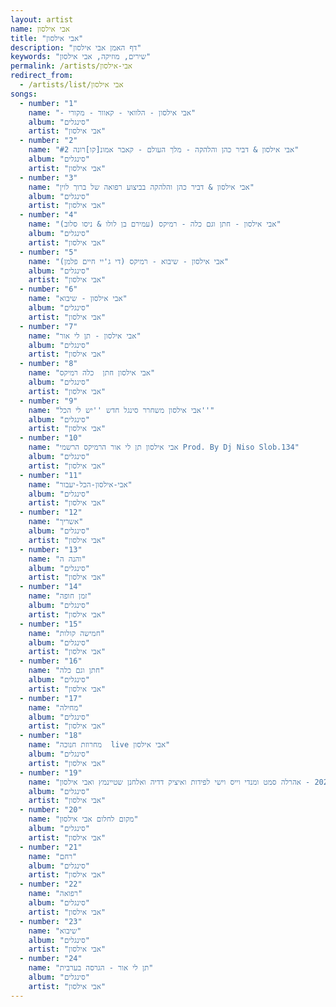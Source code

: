 ```yaml
---
layout: artist
name: אבי אילסון
title: "אבי אילסון"
description: "דף האמן אבי אילסון"
keywords: "שירים, מוזיקה, אבי אילסון"
permalink: /artists/אבי-אילסון
redirect_from:
  - /artists/list/אבי אילסון
songs:
  - number: "1"
    name: "- אבי אילסון - הלוואי - קאוור - מקורי"
    album: "סינגלים"
    artist: "אבי אילסון"
  - number: "2"
    name: "אבי אילסון & דביר כהן והלהקה - מלך העולם - קאבר אמונ[קו]רונה #2"
    album: "סינגלים"
    artist: "אבי אילסון"
  - number: "3"
    name: "אבי אילסון & דביר כהן והלהקה בביצוע רפואה של ברוך לוין"
    album: "סינגלים"
    artist: "אבי אילסון"
  - number: "4"
    name: "אבי אילסון - חתן וגם כלה - רמיקס (עמירם בן לולו & ניסו סלוב)"
    album: "סינגלים"
    artist: "אבי אילסון"
  - number: "5"
    name: "אבי אילסון - שיבוא - רמיקס (די ג'יי חיים פלמן)"
    album: "סינגלים"
    artist: "אבי אילסון"
  - number: "6"
    name: "אבי אילסון - שיבוא"
    album: "סינגלים"
    artist: "אבי אילסון"
  - number: "7"
    name: "אבי אילסון - תן לי אור"
    album: "סינגלים"
    artist: "אבי אילסון"
  - number: "8"
    name: "אבי אילסון חתן  כלה רמיקס"
    album: "סינגלים"
    artist: "אבי אילסון"
  - number: "9"
    name: "אבי אילסון משחרר סינגל חדש ''יש לי הכל''"
    album: "סינגלים"
    artist: "אבי אילסון"
  - number: "10"
    name: "אבי אילסון תן לי אור הרמיקס הרשמי Prod. By Dj Niso Slob.134"
    album: "סינגלים"
    artist: "אבי אילסון"
  - number: "11"
    name: "אבי-אילסון-הכל-יעבור"
    album: "סינגלים"
    artist: "אבי אילסון"
  - number: "12"
    name: "אשריך"
    album: "סינגלים"
    artist: "אבי אילסון"
  - number: "13"
    name: "והנה ה"
    album: "סינגלים"
    artist: "אבי אילסון"
  - number: "14"
    name: "זמן חופה"
    album: "סינגלים"
    artist: "אבי אילסון"
  - number: "15"
    name: "חמישה קולות"
    album: "סינגלים"
    artist: "אבי אילסון"
  - number: "16"
    name: "חתן וגם כלה"
    album: "סינגלים"
    artist: "אבי אילסון"
  - number: "17"
    name: "מחילה"
    album: "סינגלים"
    artist: "אבי אילסון"
  - number: "18"
    name: "מחרוזת חנוכה  live אבי אילסון"
    album: "סינגלים"
    artist: "אבי אילסון"
  - number: "19"
    name: "מחרוזת פורים 2024 - אהרלה סמט ומנדי וייס וישי לפידות ואיציק דדיה ואלחנן שטיינמץ ואבי אילסון"
    album: "סינגלים"
    artist: "אבי אילסון"
  - number: "20"
    name: "מקום לחלום אבי אילסון"
    album: "סינגלים"
    artist: "אבי אילסון"
  - number: "21"
    name: "רחם"
    album: "סינגלים"
    artist: "אבי אילסון"
  - number: "22"
    name: "רפואה"
    album: "סינגלים"
    artist: "אבי אילסון"
  - number: "23"
    name: "שיבוא"
    album: "סינגלים"
    artist: "אבי אילסון"
  - number: "24"
    name: "תן לי אור - הגרסה בערבית"
    album: "סינגלים"
    artist: "אבי אילסון"
---
```

